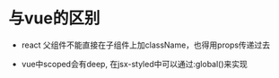 # 与vue的区别

- react 父组件不能直接在子组件上加className，也得用props传递过去

- vue中scoped会有deep, 在jsx-styled中可以通过:global()来实现
